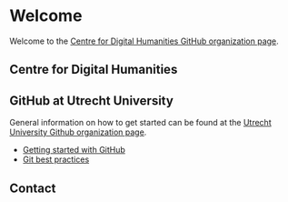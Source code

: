 # Welcome

Welcome to the [Centre for Digital Humanities GitHub organization page](https://github.com/CentreForDigitalHumanities/).

## Centre for Digital Humanities

## GitHub at Utrecht University
General information on how to get started can be found at the [Utrecht University Github organization page](https://github.com/UtrechtUniversity).
- [Getting started with GitHub](https://github.com/UtrechtUniversity/getting-started)
- [Git best practices](https://github.com/UtrechtUniversity/best-practices)

## Contact
